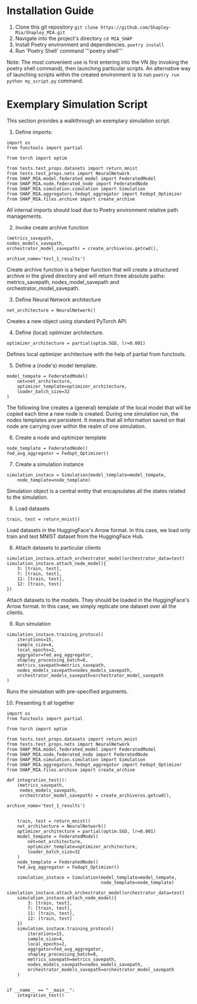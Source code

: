 # Installation Guide
1. Clone this git repository
```git clone https://github.com/Shapley-Mia/Shapley_MIA.git```
2. Navigate into the project's directory
```cd MIA_SHAP```
3. Install Poetry environment and dependencies.
```poetry install```
4. Run 'Poetry Shell' command
'''poetry shell'''

Note: The most convenient use is first entering into the VN (by invoking the poetry shell command), then launching particular scripts. An alternative way of launching scripts within the created environment
is to run ```poetry run python my_script.py``` command.

# Exemplary Simulation Script
This section provides a walkthrough an exemplary simulation script.
1. Define imports:

```
import os
from functools import partial

from torch import optim

from tests.test_props.datasets import return_mnist
from tests.test_props.nets import NeuralNetwork
from SHAP_MIA.model.federated_model import FederatedModel
from SHAP_MIA.node.federated_node import FederatedNode
from SHAP_MIA.simulation.simulation import Simulation
from SHAP_MIA.aggregators.fedopt_aggregator import Fedopt_Optimizer
from SHAP_MIA.files.archive import create_archive
```

All internal imports should load due to Poetry environment relative path managements.

2. Invoke create archive function

```
(metrics_savepath, 
nodes_models_savepath, 
orchestrator_model_savepath) = create_archive(os.getcwd(),
                                                archive_name='test_1_results')
```

Create archive function is a helper function that will create a structured archive in the gived directory
and will return three absolute paths: metrics_savepath, nodes_model_savepath and orchestrator_model_savepath.

3. Define Neural Network architecture

```
net_architecture = NeuralNetwork()
```

Creates a new object using standard PyTorch API.

4. Define (local) optimizer architecture.

```
optimizer_architecture = partial(optim.SGD, lr=0.001)
```

Defines local optimizer architecture with the help of partial from functools.

5. Define a (node's) model template.

```
model_tempate = FederatedModel(
    net=net_architecture,
    optimizer_template=optimizer_architecture,
    loader_batch_size=32
)
```

The following line creates a (general) template of the local model that will be copied each time a new node is
created. During one simulation run, the nodes templates are persistent. It means that all information saved on that node are carrying over within the realm of one simulation.

6. Create a node and optimizer template

```
node_template = FederatedNode()
fed_avg_aggregator = Fedopt_Optimizer()
```

7. Create a simulation instance

```
simulation_instace = Simulation(model_template=model_tempate,
    node_template=node_template)
```

Simulation object is a central entity that encapsulates all the states related to the simulation.

8. Load datasets

```
train, test = return_mnist()
```

Load datasets in the HuggingFace's Arrow format. In this case, we load only train and test MNIST dataset from
the HuggingFace Hub.

8. Attach datasets to particular clients

```
simulation_instace.attach_orchestrator_model(orchestrator_data=test)
simulation_instace.attach_node_model({
    3: [train, test],
    7: [train, test],
    11: [train, test],
    12: [train, test]
})
```

Attach datasets to the models. They should be loaded in the HuggingFace's Arrow format. In this case, we simply
replicate one dataset over all the clients.

9. Run simulation

```
simulation_instace.training_protocol(
    iterations=15,
    sample_size=4,
    local_epochs=2,
    aggrgator=fed_avg_aggregator,
    shapley_processing_batch=8,
    metrics_savepath=metrics_savepath,
    nodes_models_savepath=nodes_models_savepath,
    orchestrator_models_savepath=orchestrator_model_savepath
)
```

Runs the simulation with pre-specified arguments.

10. Presenting it all together

```
import os
from functools import partial

from torch import optim

from tests.test_props.datasets import return_mnist
from tests.test_props.nets import NeuralNetwork
from SHAP_MIA.model.federated_model import FederatedModel
from SHAP_MIA.node.federated_node import FederatedNode
from SHAP_MIA.simulation.simulation import Simulation
from SHAP_MIA.aggregators.fedopt_aggregator import Fedopt_Optimizer
from SHAP_MIA.files.archive import create_archive

def integration_test():
    (metrics_savepath, 
     nodes_models_savepath, 
     orchestrator_model_savepath) = create_archive(os.getcwd(),
                                                   archive_name='test_1_results')
    
    
    train, test = return_mnist()
    net_architecture = NeuralNetwork()
    optimizer_architecture = partial(optim.SGD, lr=0.001)
    model_tempate = FederatedModel(
        net=net_architecture,
        optimizer_template=optimizer_architecture,
        loader_batch_size=32
    )
    node_template = FederatedNode()
    fed_avg_aggregator = Fedopt_Optimizer()
    
    simulation_instace = Simulation(model_template=model_tempate,
                                    node_template=node_template)
    simulation_instace.attach_orchestrator_model(orchestrator_data=test)
    simulation_instace.attach_node_model({
        3: [train, test],
        7: [train, test],
        11: [train, test],
        12: [train, test]
    })
    simulation_instace.training_protocol(
        iterations=15,
        sample_size=4,
        local_epochs=2,
        aggrgator=fed_avg_aggregator,
        shapley_processing_batch=8,
        metrics_savepath=metrics_savepath,
        nodes_models_savepath=nodes_models_savepath,
        orchestrator_models_savepath=orchestrator_model_savepath
    )


if __name__ == "__main__":
    integration_test()
```